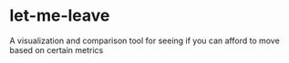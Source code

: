 # let-me-leave
A visualization and comparison tool for seeing if you can afford to move based on certain metrics
